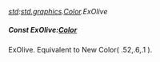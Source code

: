 _[std](../../modules/std/std-module.md):[std.graphics](../../modules/std/std-graphics.md).[Color](../../modules/std/std-graphics-color.md).ExOlive_
##### Const ExOlive:[Color](../../modules/std/std-graphics-color.md)
ExOlive. Equivalent to New Color( .52,.6,.1 ).
